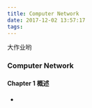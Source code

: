 ```yaml
---
title: Computer Network
date: 2017-12-02 13:57:17
tags:
---
```

大作业哟
<!--more-->

### Computer Network

#### Chapter 1 概述

- 